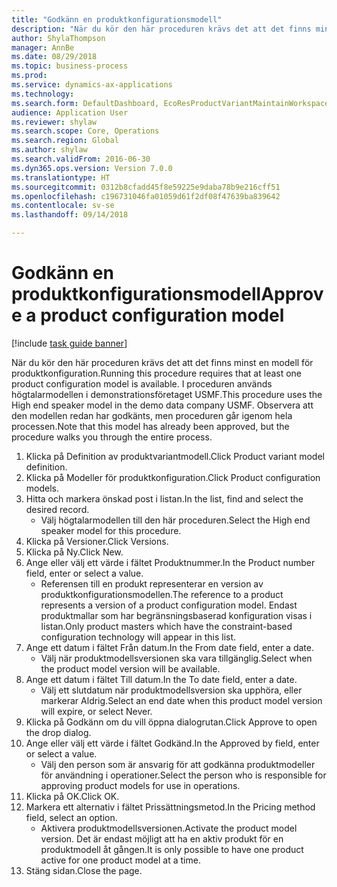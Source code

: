 ```yaml
--- 
title: "Godkänn en produktkonfigurationsmodell"
description: "När du kör den här proceduren krävs det att det finns minst en modell för produktkonfiguration."
author: ShylaThompson
manager: AnnBe
ms.date: 08/29/2018
ms.topic: business-process
ms.prod: 
ms.service: dynamics-ax-applications
ms.technology: 
ms.search.form: DefaultDashboard, EcoResProductVariantMaintainWorkspace, PCProductConfigurationModelListPage, PCProductModelVersion, PCApproveProductModelVersion, HcmWorkerLookUp
audience: Application User
ms.reviewer: shylaw
ms.search.scope: Core, Operations
ms.search.region: Global
ms.author: shylaw
ms.search.validFrom: 2016-06-30
ms.dyn365.ops.version: Version 7.0.0
ms.translationtype: HT
ms.sourcegitcommit: 0312b8cfadd45f8e59225e9daba78b9e216cff51
ms.openlocfilehash: c196731046fa01059d61f2df08f47639ba839642
ms.contentlocale: sv-se
ms.lasthandoff: 09/14/2018

---
```

# <a name="approve-a-product-configuration-model"></a><span data-ttu-id="903c1-103">Godkänn en produktkonfigurationsmodell</span><span class="sxs-lookup"><span data-stu-id="903c1-103">Approve a product configuration model</span></span>

[!include [task guide banner](../../includes/task-guide-banner.md)]

<span data-ttu-id="903c1-104">När du kör den här proceduren krävs det att det finns minst en modell för produktkonfiguration.</span><span class="sxs-lookup"><span data-stu-id="903c1-104">Running this procedure requires that at least one product configuration model is available.</span></span> <span data-ttu-id="903c1-105">I proceduren används högtalarmodellen i demonstrationsföretaget USMF.</span><span class="sxs-lookup"><span data-stu-id="903c1-105">This procedure uses the High end speaker model in the demo data company USMF.</span></span> <span data-ttu-id="903c1-106">Observera att den modellen redan har godkänts, men proceduren går igenom hela processen.</span><span class="sxs-lookup"><span data-stu-id="903c1-106">Note that this model has already been approved, but the procedure walks you through the entire process.</span></span>

1. <span data-ttu-id="903c1-107">Klicka på Definition av produktvariantmodell.</span><span class="sxs-lookup"><span data-stu-id="903c1-107">Click Product variant model definition.</span></span>
2. <span data-ttu-id="903c1-108">Klicka på Modeller för produktkonfiguration.</span><span class="sxs-lookup"><span data-stu-id="903c1-108">Click Product configuration models.</span></span>
3. <span data-ttu-id="903c1-109">Hitta och markera önskad post i listan.</span><span class="sxs-lookup"><span data-stu-id="903c1-109">In the list, find and select the desired record.</span></span>
    * <span data-ttu-id="903c1-110">Välj högtalarmodellen till den här proceduren.</span><span class="sxs-lookup"><span data-stu-id="903c1-110">Select the High end speaker model for this procedure.</span></span>  
4. <span data-ttu-id="903c1-111">Klicka på Versioner.</span><span class="sxs-lookup"><span data-stu-id="903c1-111">Click Versions.</span></span>
5. <span data-ttu-id="903c1-112">Klicka på Ny.</span><span class="sxs-lookup"><span data-stu-id="903c1-112">Click New.</span></span>
6. <span data-ttu-id="903c1-113">Ange eller välj ett värde i fältet Produktnummer.</span><span class="sxs-lookup"><span data-stu-id="903c1-113">In the Product number field, enter or select a value.</span></span>
    * <span data-ttu-id="903c1-114">Referensen till en produkt representerar en version av produktkonfigurationsmodellen.</span><span class="sxs-lookup"><span data-stu-id="903c1-114">The reference to a product represents a version of a product configuration model.</span></span> <span data-ttu-id="903c1-115">Endast produktmallar som har begränsningsbaserad konfiguration visas i listan.</span><span class="sxs-lookup"><span data-stu-id="903c1-115">Only product masters which have the constraint-based configuration technology will appear in this list.</span></span>  
7. <span data-ttu-id="903c1-116">Ange ett datum i fältet Från datum.</span><span class="sxs-lookup"><span data-stu-id="903c1-116">In the From date field, enter a date.</span></span>
    * <span data-ttu-id="903c1-117">Välj när produktmodellsversionen ska vara tillgänglig.</span><span class="sxs-lookup"><span data-stu-id="903c1-117">Select when the product model version will be available.</span></span>  
8. <span data-ttu-id="903c1-118">Ange ett datum i fältet Till datum.</span><span class="sxs-lookup"><span data-stu-id="903c1-118">In the To date field, enter a date.</span></span>
    * <span data-ttu-id="903c1-119">Välj ett slutdatum när produktmodellsversion ska upphöra, eller markerar Aldrig.</span><span class="sxs-lookup"><span data-stu-id="903c1-119">Select an end date when this product model version will expire, or select Never.</span></span>  
9. <span data-ttu-id="903c1-120">Klicka på Godkänn om du vill öppna dialogrutan.</span><span class="sxs-lookup"><span data-stu-id="903c1-120">Click Approve to open the drop dialog.</span></span>
10. <span data-ttu-id="903c1-121">Ange eller välj ett värde i fältet Godkänd.</span><span class="sxs-lookup"><span data-stu-id="903c1-121">In the Approved by field, enter or select a value.</span></span>
    * <span data-ttu-id="903c1-122">Välj den person som är ansvarig för att godkänna produktmodeller för användning i operationer.</span><span class="sxs-lookup"><span data-stu-id="903c1-122">Select the person who is responsible for approving product models for use in operations.</span></span>  
11. <span data-ttu-id="903c1-123">Klicka på OK.</span><span class="sxs-lookup"><span data-stu-id="903c1-123">Click OK.</span></span>
12. <span data-ttu-id="903c1-124">Markera ett alternativ i fältet Prissättningsmetod.</span><span class="sxs-lookup"><span data-stu-id="903c1-124">In the Pricing method field, select an option.</span></span>
    * <span data-ttu-id="903c1-125">Aktivera produktmodellsversionen.</span><span class="sxs-lookup"><span data-stu-id="903c1-125">Activate the product model version.</span></span> <span data-ttu-id="903c1-126">Det är endast möjligt att ha en aktiv produkt för en produktmodell åt gången.</span><span class="sxs-lookup"><span data-stu-id="903c1-126">It is only possible to have one product active for one product model at a time.</span></span>  
13. <span data-ttu-id="903c1-127">Stäng sidan.</span><span class="sxs-lookup"><span data-stu-id="903c1-127">Close the page.</span></span>


